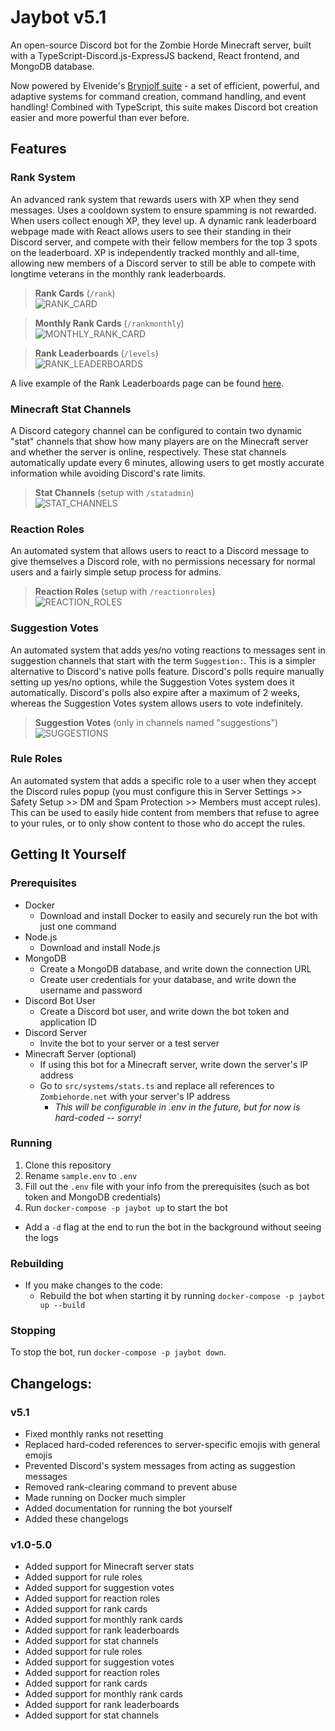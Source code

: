 # Jaybot v5.1
An open-source Discord bot for the Zombie Horde Minecraft server, built with a TypeScript-Discord.js-ExpressJS backend, React frontend, and MongoDB database.

Now powered by Elvenide's [Brynjolf suite](https://www.npmjs.com/package/@brynjolf/commands) - a set of efficient, powerful, and adaptive systems for command creation, command handling, and event handling! Combined with TypeScript, this suite makes Discord bot creation easier and more powerful than ever before.

## Features

### Rank System
An advanced rank system that rewards users with XP when they send messages. Uses a cooldown system to ensure spamming is not rewarded. When users collect enough XP, they level up. A dynamic rank leaderboard webpage made with React allows users to see their standing in their Discord server, and compete with their fellow members for the top 3 spots on the leaderboard. XP is independently tracked monthly and all-time, allowing new members of a Discord server to still be able to compete with longtime veterans in the monthly rank leaderboards.

> **Rank Cards** (`/rank`)\
> ![RANK_CARD](docs/demo-rank-command.png)

> **Monthly Rank Cards** (`/rankmonthly`)\
> ![MONTHLY_RANK_CARD](docs/demo-rank-monthly-command.png)

> **Rank Leaderboards** (`/levels`)\
> ![RANK_LEADERBOARDS](docs/demo-rank-lb.png)

A live example of the Rank Leaderboards page can be found [here](https://zh.elvenide.com/ranks).

### Minecraft Stat Channels
A Discord category channel can be configured to contain two dynamic "stat" channels that show how many players are on the Minecraft server and whether the server is online, respectively. These stat channels automatically update every 6 minutes, allowing users to get mostly accurate information while avoiding Discord's rate limits.

> **Stat Channels** (setup with `/statadmin`)\
> ![STAT_CHANNELS](docs/demo-channel-stats.png)

### Reaction Roles
An automated system that allows users to react to a Discord message to give themselves a Discord role, with no permissions necessary for normal users and a fairly simple setup process for admins.

> **Reaction Roles** (setup with `/reactionroles`)\
> ![REACTION_ROLES](docs/demo-reaction-roles.png)

### Suggestion Votes
An automated system that adds yes/no voting reactions to messages sent in suggestion channels that start with the term `Suggestion:`. This is a simpler alternative to Discord's native polls feature. Discord's polls require manually setting up yes/no options, while the Suggestion Votes system does it automatically. Discord's polls also expire after a maximum of 2 weeks, whereas the Suggestion Votes system allows users to vote indefinitely.

> **Suggestion Votes** (only in channels named "suggestions")
> ![SUGGESTIONS](docs/demo-suggestions.png)

### Rule Roles
An automated system that adds a specific role to a user when they accept the Discord rules popup (you must configure this in Server Settings >> Safety Setup >> DM and Spam Protection >> Members must accept rules). This can be used to easily hide content from members that refuse to agree to your rules, or to only show content to those who do accept the rules.

## Getting It Yourself

### Prerequisites

- Docker
  - Download and install Docker to easily and securely run the bot with just one command
- Node.js
  - Download and install Node.js
- MongoDB
  - Create a MongoDB database, and write down the connection URL
  - Create user credentials for your database, and write down the username and password
- Discord Bot User
  - Create a Discord bot user, and write down the bot token and application ID
- Discord Server
  - Invite the bot to your server or a test server
- Minecraft Server (optional)
  - If using this bot for a Minecraft server, write down the server's IP address
  - Go to `src/systems/stats.ts` and replace all references to `Zombiehorde.net` with your server's IP address
    - *This will be configurable in .env in the future, but for now is hard-coded -- sorry!*

### Running

1. Clone this repository
2. Rename `sample.env` to `.env`
3. Fill out the `.env` file with your info from the prerequisites (such as bot token and MongoDB credentials)
4. Run `docker-compose -p jaybot up` to start the bot
  - Add a `-d` flag at the end to run the bot in the background without seeing the logs

### Rebuilding

- If you make changes to the code:
  - Rebuild the bot when starting it by running `docker-compose -p jaybot up --build`

### Stopping

To stop the bot, run `docker-compose -p jaybot down`.

## Changelogs:

### v5.1
- Fixed monthly ranks not resetting
- Replaced hard-coded references to server-specific emojis with general emojis
- Prevented Discord's system messages from acting as suggestion messages
- Removed rank-clearing command to prevent abuse
- Made running on Docker much simpler
- Added documentation for running the bot yourself
- Added these changelogs

### v1.0-5.0
- Added support for Minecraft server stats
- Added support for rule roles
- Added support for suggestion votes
- Added support for reaction roles
- Added support for rank cards
- Added support for monthly rank cards
- Added support for rank leaderboards
- Added support for stat channels
- Added support for rule roles
- Added support for suggestion votes
- Added support for reaction roles
- Added support for rank cards
- Added support for monthly rank cards
- Added support for rank leaderboards
- Added support for stat channels
